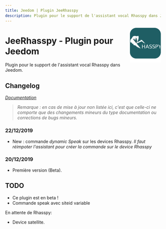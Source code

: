 ```yaml
---
title: Jeedom | Plugin JeeRhasspy
description: Plugin pour le support de l'assistant vocal Rhasspy dans Jeedom
---
```


<img align="right" src="../images/jeerhasspy_icon.png" width="100">

# JeeRhasspy - Plugin pour Jeedom

Plugin pour le support de l'assistant vocal Rhasspy dans Jeedom.

## Changelog

*[Documentation](index.md)*

>*Remarque : en cas de mise à jour non listée ici, c'est que celle-ci ne comporte que des changements mineurs du type documentation ou corrections de bugs mineurs.*

### 22/12/2019
- New : commande *dynamic Speak* sur les devices Rhasspy.
	*Il faut réimpoter l'assistant pour créer la commande sur le device Rhasspy*


### 20/12/2019
- Première version (Beta).


## TODO
- Ce plugin est en beta !
- Commande speak avec siteid variable


En attente de Rhasspy:
- Device satellite.
